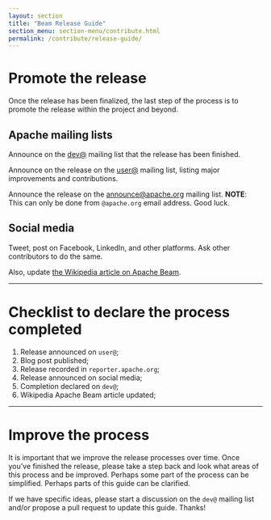 ```yaml
---
layout: section
title: "Beam Release Guide"
section_menu: section-menu/contribute.html
permalink: /contribute/release-guide/
---
```

<!--
Licensed under the Apache License, Version 2.0 (the "License");
you may not use this file except in compliance with the License.
You may obtain a copy of the License at

http://www.apache.org/licenses/LICENSE-2.0

Unless required by applicable law or agreed to in writing, software
distributed under the License is distributed on an "AS IS" BASIS,
WITHOUT WARRANTIES OR CONDITIONS OF ANY KIND, either express or implied.
See the License for the specific language governing permissions and
limitations under the License.
-->

# Promote the release

Once the release has been finalized, the last step of the process is to promote the release within the project and beyond.

## Apache mailing lists

Announce on the [dev@](mailto:dev@beam.apache.org) mailing list that the release has been finished.

Announce on the release on the [user@](mailto:user@beam.apache.org) mailing list, listing major improvements and contributions.

Announce the release on the [announce@apache.org](mailto:announce@apache.org) mailing list.
__NOTE__: This can only be done from `@apache.org` email address. Good luck.

## Social media

Tweet, post on Facebook, LinkedIn, and other platforms. Ask other contributors to do the same.

Also, update [the Wikipedia article on Apache Beam](https://en.wikipedia.org/wiki/Apache_Beam).

*********

# Checklist to declare the process completed

1. Release announced on `user@`;
1. Blog post published;
1. Release recorded in `reporter.apache.org`;
1. Release announced on social media;
1. Completion declared on `dev@`;
1. Wikipedia Apache Beam article updated;

**********

# Improve the process

It is important that we improve the release processes over time. Once you’ve finished the release,
please take a step back and look what areas of this process and be improved. 
Perhaps some part of the process can be simplified. Perhaps parts of this guide can be clarified.

If we have specific ideas, please start a discussion on the `dev@` mailing list and/or propose a pull request to update this guide. Thanks!
